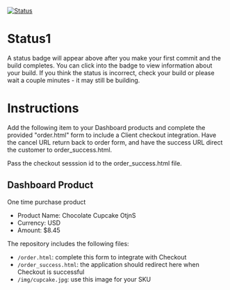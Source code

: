 [![Status](https://img.shields.io/badge/status-BUILDING%20COMMIT:%209feb681339a1eae023a5c272ea7657403e4e2580-yellow.svg)](https://github.com/raysaavedra-work/bakery_scaffold_q0CoDZr9Nnmopj52/commit/9feb681339a1eae023a5c272ea7657403e4e2580)


# Status1

A status badge will appear above after you make your first commit and the build completes. You can click into the badge to view information about your build. If you think the status is incorrect, check your build or please wait a couple minutes - it may still be building.

# Instructions

Add the following item to your Dashboard products and complete the provided "order.html" form to include a Client checkout integration. Have the cancel URL return back to order form, and have the success URL direct the customer to order_success.html.

Pass the checkout sesssion id to the order_success.html file.

## Dashboard Product
One time purchase product
* Product Name: Chocolate Cupcake OtjnS
* Currency: USD
* Amount: $8.45

The repository includes the following files:
* `/order.html`: complete this form to integrate with Checkout
* `/order_success.html`: the application should redirect here when Checkout is successful
* `/img/cupcake.jpg`: use this image for your SKU
